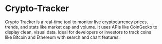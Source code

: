# Crypto-Tracker
Crypto Tracker is a real-time tool to monitor live cryptocurrency prices, trends, and stats like market cap and volume. It uses APIs like CoinGecko to display clean, visual data. Ideal for developers or investors to track coins like Bitcoin and Ethereum with search and chart features.
